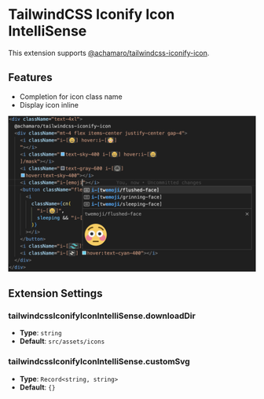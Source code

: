 # TailwindCSS Iconify Icon IntelliSense

This extension supports [@achamaro/tailwindcss-iconify-icon](https://www.npmjs.com/package/@achamaro/tailwindcss-iconify-icon).

## Features

- Completion for icon class name
- Display icon inline

![tailwindcss-iconify-icon-intellisense](tailwindcss-iconify-icon-intellisense.png)

## Extension Settings

### tailwindcssIconifyIconIntelliSense.downloadDir

- **Type**: `string`
- **Default**: `src/assets/icons`

### tailwindcssIconifyIconIntelliSense.customSvg

- **Type**: `Record<string, string>`
- **Default**: `{}`

